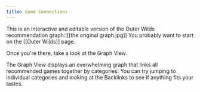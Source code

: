 ```yaml
---
title: Game Connections
---
```


This is an interactive and editable version of the Outer Wilds recommendation graph:![[the original graph.jpg]]
You probably want to start on the [[Outer Wilds]] page.

Once you're there, take a look at the Graph View.

The Graph View displays an overwhelming graph that links all recommended games together by categories. You can try jumping to individual categories and looking at the Backlinks to see if anything fits your tastes.